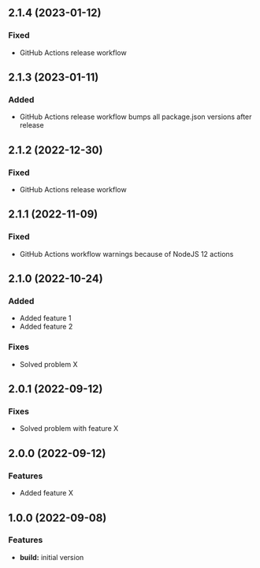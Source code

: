 ## 2.1.4 (2023-01-12)
### Fixed
* GitHub Actions release workflow

## 2.1.3 (2023-01-11)
### Added
* GitHub Actions release workflow bumps all package.json versions after release

## 2.1.2 (2022-12-30)
### Fixed
* GitHub Actions release workflow

## 2.1.1 (2022-11-09)
### Fixed
* GitHub Actions workflow warnings because of NodeJS 12 actions

## 2.1.0 (2022-10-24)
### Added
* Added feature 1
* Added feature 2

### Fixes
* Solved problem X

## 2.0.1 (2022-09-12)
### Fixes
* Solved problem with feature X

## 2.0.0 (2022-09-12)
### Features
* Added feature X

## 1.0.0 (2022-09-08)
### Features
* **build:** initial version

